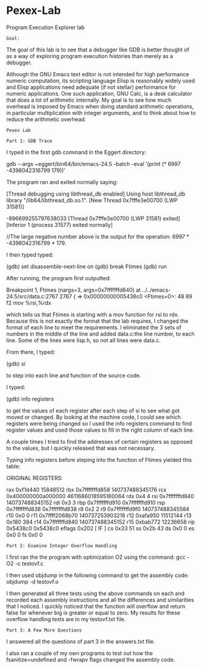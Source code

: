 # Pexex-Lab
Program Execution Explorer lab

~~~~~
Goal:
~~~~~

The goal of this lab is to see that a debugger like GDB is better thought of as a way of exploring program execution histories than merely as a debugger.

Although the GNU Emacs text editor is not intended for high performance numeric computation, its scripting language Elisp is reasonably widely used and Elisp applications need adequate (if not stellar) performance for numeric applications. One such application, GNU Calc, is a desk calculator that does a lot of arithmetic internally. My goal is to see how much overhead is imposed by Emacs when doing standard arithmetic operations, in particular multiplication with integer arguments, and to think about how to reduce the arithmetic overhead.

~~~~~~~~~~
Pexex Lab
~~~~~~~~~~
 

~~~~~~~~~~~~~~~~~~~
Part 1: GDB Trace
~~~~~~~~~~~~~~~~~~~

I typed in the first gdb command in the Eggert directory:

gdb --args ~eggert/bin64/bin/emacs-24.5 -batch -eval '(print (* 6997 -4398042316799 179))'

The program ran and exited normally saying:


[Thread debugging using libthread_db enabled]
Using host libthread_db library "/lib64/libthread_db.so.1".
[New Thread 0x7fffe3e00700 (LWP 31581)]

-896699255797638033
[Thread 0x7fffe3e00700 (LWP 31581) exited]
[Inferior 1 (process 31577) exited normally]


//The large negative number above is the output for the operation: 6997 * -4398042316799 * 179. 


I then typed typed:

(gdb) set disassemble-next-line on
(gdb) break Ftimes
(gdb) run

After running, the program first outputted:


Breakpoint 1, Ftimes (nargs=3, args=0x7fffffffd840)
    at ../../emacs-24.5/src/data.c:2767
2767	{
=> 0x00000000005438c0 <Ftimes+0>:	48 89 f2	mov    %rsi,%rdx

which tells us that Ftimes is starting with a mov function for rsi to rdx.
Because this is not exactly the format that the lab requires, I changed the format of each line to meet the requirements.
I eliminated the 3 sets of numbers in the middle of the line and added data.c:the line number, to each line. Some of the lines were lisp.h, so not all lines were data.c. 


From there, I typed:

(gdb) si 

to step into each line and function of the source code.


I typed:

(gdb) info registers

to get the values of each register after each step of si to see what got moved or changed.
By looking at the machine code, I could see which registers were being changed so I used the info registers command to find register values and used those values to fill in the right column of each line.

A couple times I tried to find the addresses of certain registers as opposed to the values, but I quickly released that was not necessary. 

Typing info registers before steping into the function of Ftimes yielded this table:


ORIGINAL REGISTERS:

rax            0xf1d440	15848512
rbx            0x7fffffffd858	140737488345176
rcx            0x400000000a000000	4611686018595160064
rdx            0x4	4
rsi            0x7fffffffd840	140737488345152
rdi            0x3	3
rbp            0x7fffffffd910	0x7fffffffd910
rsp            0x7fffffffd838	0x7fffffffd838
r8             0x2	2
r9             0x7fffffffd9f0	140737488345584
r10            0x0	0
r11            0x7ffff2068b70	140737253903216
r12            0xafa950	11512144
r13            0x180	384
r14            0x7fffffffd840	140737488345152
r15            0xbab772	12236658
rip            0x5438c0	0x5438c0 <Ftimes>
eflags         0x202	[ IF ]
cs             0x33	51
ss             0x2b	43
ds             0x0	0
es             0x0	0
fs             0x0	0




~~~~~~~~~~~~~~~~~~~~~~~~~~~~~~~~~~~~~~~~~~
Part 2: Examine Integer Overflow Handling
~~~~~~~~~~~~~~~~~~~~~~~~~~~~~~~~~~~~~~~~~~

I first ran the the program with optimization O2 using the command:
gcc -O2 -c testovf.c

I then used objdump in the following command to get the assembly code:
objdump -d testovf.o

I then generated all three tests using the above commands on each and recorded each assembly instructions and all the differences and similarities that I noticed. I quickly noticed that the function will overflow and return false for whenever big is greater or equal to zero. My results for these overflow handling tests are in my testovf.txt file.




~~~~~~~~~~~~~~~~~~~~~~~~~~~~~
Part 3: A Few More Questions
~~~~~~~~~~~~~~~~~~~~~~~~~~~~~

I answered all the questions of part 3 in the answers.txt file. 

I also ran a couple of my own programs to test out how the fsanitize=undefined and -fwrapv flags changed the assembly code. 



